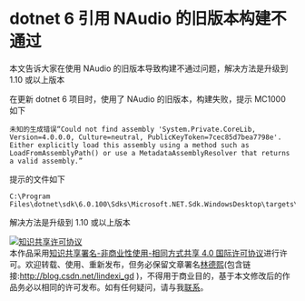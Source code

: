 # dotnet 6 引用 NAudio 的旧版本构建不通过

本文告诉大家在使用 NAudio 的旧版本导致构建不通过问题，解决方法是升级到 1.10 或以上版本

<!--more-->
<!-- CreateTime:2021/12/6 19:43:07 -->

<!-- 发布 -->

在更新 dotnet 6 项目时，使用了 NAudio 的旧版本，构建失败，提示 MC1000 如下

```
未知的生成错误“Could not find assembly 'System.Private.CoreLib, Version=4.0.0.0, Culture=neutral, PublicKeyToken=7cec85d7bea7798e'. Either explicitly load this assembly using a method such as LoadFromAssemblyPath() or use a MetadataAssemblyResolver that returns a valid assembly.”
```

提示的文件如下

```
C:\Program Files\dotnet\sdk\6.0.100\Sdks\Microsoft.NET.Sdk.WindowsDesktop\targets\Microsoft.WinFX.targets
```

解决方法是升级到 1.10 或以上版本

<a rel="license" href="http://creativecommons.org/licenses/by-nc-sa/4.0/"><img alt="知识共享许可协议" style="border-width:0" src="https://licensebuttons.net/l/by-nc-sa/4.0/88x31.png" /></a><br />本作品采用<a rel="license" href="http://creativecommons.org/licenses/by-nc-sa/4.0/">知识共享署名-非商业性使用-相同方式共享 4.0 国际许可协议</a>进行许可。欢迎转载、使用、重新发布，但务必保留文章署名[林德熙](http://blog.csdn.net/lindexi_gd)(包含链接:http://blog.csdn.net/lindexi_gd )，不得用于商业目的，基于本文修改后的作品务必以相同的许可发布。如有任何疑问，请与我[联系](mailto:lindexi_gd@163.com)。
